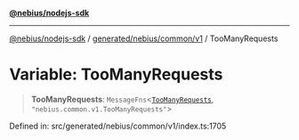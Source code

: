 [**@nebius/nodejs-sdk**](../../../../../README.md)

***

[@nebius/nodejs-sdk](../../../../../README.md) / [generated/nebius/common/v1](../README.md) / TooManyRequests

# Variable: TooManyRequests

> **TooManyRequests**: `MessageFns`\<[`TooManyRequests`](../interfaces/TooManyRequests.md), `"nebius.common.v1.TooManyRequests"`\>

Defined in: src/generated/nebius/common/v1/index.ts:1705
